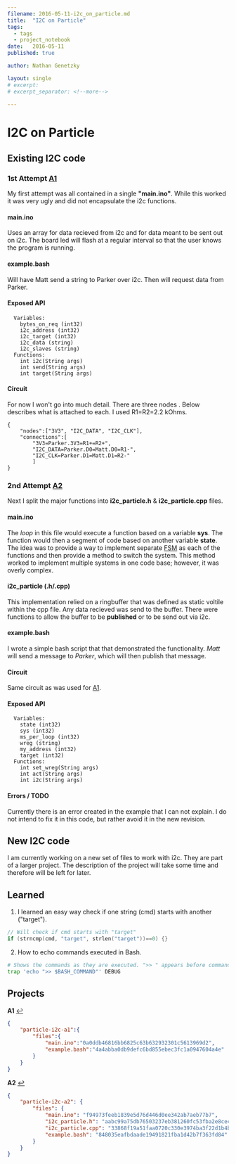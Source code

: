 ```yaml
---
filename: 2016-05-11-i2c_on_particle.md
title:  "I2C on Particle"
tags:
  - tags
  - project_notebook
date:   2016-05-11
published: true

author: Nathan Genetzky

layout: single
# excerpt:
# excerpt_separator: <!--more-->

---
```


# I2C on Particle

## Existing I2C code

### <a name="A1"/> 1st Attempt [**A1**](#f1)
My first attempt was all contained in a single **"main.ino"**. While this worked
it was very ugly and did not encapsulate the i2c functions.

#### main.ino
Uses an array for data recieved from i2c and for data meant to be sent out on
i2c. The board led will flash at a regular interval so that the user knows the
program is running.

#### example.bash
Will have Matt send a string to Parker over i2c. Then will request data from
Parker.

#### Exposed API
```
  Variables:
    bytes_on_req (int32)
    i2c_address (int32)
    i2c_target (int32)
    i2c_data (string)
    i2c_slaves (string)
  Functions:
    int i2c(String args) 
    int send(String args) 
    int target(String args)
```

#### Circuit
For now I won't go into much detail. There are three nodes . Below describes what
is attached to each. I used R1=R2=2.2 kOhms.

```
{
    "nodes":["3V3", "I2C_DATA", "I2C_CLK"],
    "connections":[
        "3V3=Parker.3V3=R1+=R2+",
        "I2C_DATA=Parker.D0=Matt.D0=R1-",
        "I2C_CLK=Parker.D1=Matt.D1=R2-"
        ]
}
```

### <a name="A2"/> 2nd Attempt [**A2**](#f2)
Next I split the major functions into **i2c\_particle.h** & **i2c\_particle.cpp** files.

#### main.ino
The *loop* in this file would execute a function based on a variable **sys**.
The function would then a segment of code based on another variable **state**.
The idea was to provide a way to implement separate [FSM][1] as each of the
functions and then provide a method to switch the system. This method
worked to implement multiple systems in one code base; however, it was overly
complex.

#### i2c\_particle (.h/.cpp)
This implementation relied on a ringbuffer that was defined as static voltile
within the cpp file. Any data recieved was send to the buffer. There were functions
to allow the buffer to be **published** or to be send out via i2c.

#### example.bash
I wrote a simple bash script that that demonstrated the functionality. *Matt* will
send a message to *Parker*, which will then publish that message.

#### Circuit
Same circuit as was used for [A1](#A1).

#### Exposed API
```
  Variables:
    state (int32)
    sys (int32)
    ms_per_loop (int32)
    wreg (string)
    my_address (int32)
    target (int32)
  Functions:
    int set_wreg(String args) 
    int act(String args) 
    int i2c(String args) 
```
#### Errors / TODO

Currently there is an error created in the example that I can not explain. I do
not intend to fix it in this code, but rather avoid it in the new revision.

## New I2C code

I am currently working on a new set of files to work with i2c. They are part of
a larger project. The description of the project will take some time and therefore
will be left for later. 

## Learned
1. I learned an easy way check if one string (cmd) starts with another ("target").

```c++
// Will check if cmd starts with "target"
if (strncmp(cmd, "target", strlen("target"))==0) {}
```

2. How to echo commands executed in Bash.

```bash
# Shows the commands as they are executed. ">> " appears before command.
trap 'echo ">> $BASH_COMMAND"' DEBUG
```

## Projects
<b id="f1">A1</b> [↩](#A1)
```json
{  
    "particle-i2c-a1":{  
        "files":{  
            "main.ino":"0a0ddb46816bb6825c63b632932301c5613969d2",
            "example.bash":"4a4abba0db9defc6bd855ebec3fc1a0947604a4e"
        }
    }
}
```
<b id="f2">A2</b> [↩](#A2)
```json
{
    "particle-i2c-a2": {
        "files": {
            "main.ino": "f94973feeb1839e5d76d446d0ee342ab7aeb77b7",
            "i2c_particle.h": "aabc99a75db76503237eb381260fc53fba2e8cec",
            "i2c_particle.cpp": "33868f19a51faa0720c330e3974ba3f22d1b4b63",
            "example.bash": "848035eafbdaade19491821fba1d42b7f363fd84"
        }
    }
}
```

[1]: https://en.wikipedia.org/wiki/Finite-state_machine

